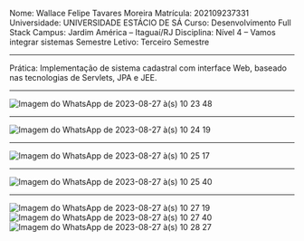 Nome: Wallace Felipe Tavares Moreira 
Matrícula: 202109237331
Universidade: UNIVERSIDADE ESTÁCIO DE SÁ
Curso: Desenvolvimento Full Stack
Campus: Jardim América – Itaguaí/RJ
Disciplina: Nível 4 – Vamos integrar sistemas
Semestre Letivo: Terceiro Semestre




-------------------------------------------------------------------------------




Prática: Implementação de sistema cadastral com interface Web, baseado nas tecnologias de Servlets, JPA e JEE. 


-------------------------------------------------------------------------------
![Imagem do WhatsApp de 2023-08-27 à(s) 10 23 48](https://github.com/Wfelipetm/MissaoPraticaN4_Mundo3/assets/108297008/a99344fb-350e-466d-85da-cc2a789cb740)

-------------------------------------------------------------------------------

![Imagem do WhatsApp de 2023-08-27 à(s) 10 24 19](https://github.com/Wfelipetm/MissaoPraticaN4_Mundo3/assets/108297008/aef99ac0-33e6-4d18-95a1-7723cd960d67)

-------------------------------------------------------------------------------
![Imagem do WhatsApp de 2023-08-27 à(s) 10 25 17](https://github.com/Wfelipetm/MissaoPraticaN4_Mundo3/assets/108297008/d5550a03-8e86-4d1c-9e7e-8be64363ef21)

-------------------------------------------------------------------------------
![Imagem do WhatsApp de 2023-08-27 à(s) 10 25 40](https://github.com/Wfelipetm/MissaoPraticaN4_Mundo3/assets/108297008/d7ad643b-1d5e-48b0-8467-cb7c7ea05dc7)

-------------------------------------------------------------------------------
![Imagem do WhatsApp de 2023-08-27 à(s) 10 27 19](https://github.com/Wfelipetm/MissaoPraticaN4_Mundo3/assets/108297008/b6088e12-3a56-4c7b-bb8d-cea40c026529)
![Imagem do WhatsApp de 2023-08-27 à(s) 10 27 40](https://github.com/Wfelipetm/MissaoPraticaN4_Mundo3/assets/108297008/590a30b3-4df6-42c3-8f7a-ecd0b8cfd8ca)
![Imagem do WhatsApp de 2023-08-27 à(s) 10 28 27](https://github.com/Wfelipetm/MissaoPraticaN4_Mundo3/assets/108297008/22641fb8-723b-48e7-bf4b-15bbeec6f627)
